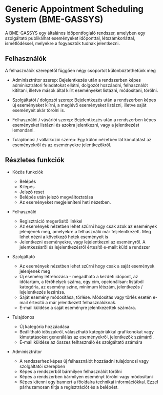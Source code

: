 # Generic Appointment Scheduling System (BME-GASSYS)

A BME-GASSYS egy általános időpontfoglaló rendszer, amelyben egy szolgáltató publikálhat eseményeket időponttal,
létszámkorláttal, ismétlődéssel, melyekre a fogyasztók tudnak jelentkezni.

## Felhasználók

A felhasználók szerepétől függően négy csoportot különböztethetünk meg

- Adminisztrátor szerep: Bejelentkezés után a rendszerben képes adminisztrátori feladatokat ellátni, dolgozót hozzáadni,
  felhasználót kitiltani, illetve mások által kiírt eseményeket listázni, módosítani, törölni.


- Szolgáltatói / dolgozói szerep: Bejelentkezés után a rendszerben képes új eseményeket kiírni, a meglévő eseményeket
  listázni, illetve saját eseményeit akár törölni is.


- Felhasználói / vásárlói szerep: Bejelentkezés után a rendszerben képes eseményeket listázni és azokra jelentkezni,
  vagy a jelentkezést lemondani.


- Tulajdonosi / vállalkozói szerep: Egy külön nézetben lát kimutatást az eseményekről és az eseményekre jelentkezőkről.

## Részletes funkciók

- Közös funkciók
    - Belépés
    - Kilépés
    - Jelszó reset
    - Belépés után jelszó megváltoztatása
    - Az eseményeket megjeleníteni heti nézetben.


- Felhasználó
    - Regisztráció megerősítő linkkel
    - Az események nézetben lehet szűrni hogy csak azok az események jelenjenek meg, amelyekre a felhasználó már
      feljelentkezett. Meg lehet nézni a következő hetek eseményeit is
    - Jelentkezni eseményekre, vagy lejelentkezni az eseményről. A jelentkezésről és lejelentkezésről értesítő e-mailt
      küld a rendszer


- Szolgáltató
    - Az események nézetben lehet szűrni hogy csak a saját események jelenjenek meg
    - Új esemény létrehozása - megadható a kezdeti időpont, az időtartam, a férőhelyek száma, egy cím, opcionálisan:
      listából kategória, az esemény színe, minimum létszám, jelentkezés / lejelentkezés lezárása.
    - Saját esemény módosítása, törlése. Módosítás vagy törlés esetén e-mail értesítő a már jelentkezett
      felhasználóknak.
    - E-mail küldése a saját eseményre jelentkezettek számára.


- Tulajdonos
    - Új kategória hozzáadása
    - Beállítható időszakról, választható kategóriákkal grafikonokat vagy kimutatásokat generálálás az eseményekről,
      jelentkezők számáról.
    - E-mail küldése az összes felhasználó és szolgáltató számára


- Adminisztrátor
    - A rendszerhez képes új felhasználót hozzáadni tulajdonosi vagy szolgáltatói szerepben
    - Képes a rendszerből bármilyen felhasználót törölni
    - Képes a rendszerben bármilyen eseményt törölni vagy módosítani
    - Képes kitenni egy bannert a főoldalra technikai információkkal. Ezzel párhuzamosan tiltja a regisztrációt és a
      belépést.